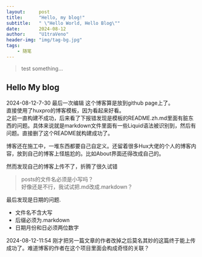```yaml
---
layout:     post
title:      "Hello, my blog!"
subtitle:   " \"Hello World, Hello Blog\""
date:       2024-08-12
author:     "U1traVeno"
header-img: "img/tag-bg.jpg"
tags:
    - 随笔
---
```


> test something... 

## Hello My blog

2024-08-12-7-30 最后一次编辑
这个博客算是放到github page上了。  
直接使用了huxpro的博客模板，因为看起来好看。  
之前一直构建不成功，后来看了下报错发现是模板的README.zh.md里面有脏东西的问题。具体来说就是markdown文件里面有一些Liquid语法被识别到，然后有问题。直接删了这个README就构建成功了。

博客还在施工中，一堆东西都要自己自定义。还留着很多Hux大佬的个人的博客内容，放到自己的博客上怪尴尬的。比如About界面还得改成自己的。  

然而发现自己的博客上传不了，折腾了很久试错

> posts的文件名必须是小写吗？  
好像还是不行，我试试把.md改成.markdown？

最后发现是日期的问题.  
- 文件名不含大写
- 后缀必须为.markdown
- 日期月份和日必须两位数字

2024-08-12-11:54 刚才把另一篇文章的作者改掉之后莫名其妙的这篇终于能上传成功了。难道博客的作者在这个项目里面会构成奇怪的关联？
